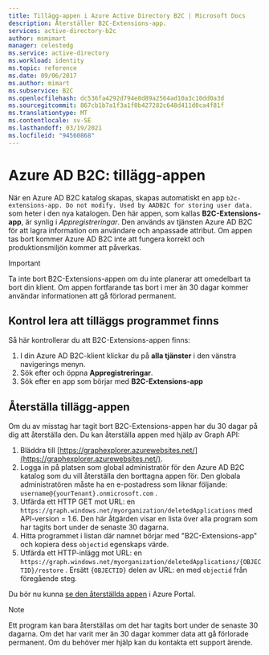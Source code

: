 ```yaml
---
title: Tillägg-appen i Azure Active Directory B2C | Microsoft Docs
description: Återställer B2C-Extensions-app.
services: active-directory-b2c
author: msmimart
manager: celestedg
ms.service: active-directory
ms.workload: identity
ms.topic: reference
ms.date: 09/06/2017
ms.author: mimart
ms.subservice: B2C
ms.openlocfilehash: dc536fa4292d794e8d89a2564ad10a3c10dd0a3d
ms.sourcegitcommit: 867cb1b7a1f3a1f0b427282c648d411d0ca4f81f
ms.translationtype: MT
ms.contentlocale: sv-SE
ms.lasthandoff: 03/19/2021
ms.locfileid: "94560868"
---
```

# <a name="azure-ad-b2c-extensions-app"></a>Azure AD B2C: tillägg-appen

När en Azure AD B2C katalog skapas, skapas automatiskt en app `b2c-extensions-app. Do not modify. Used by AADB2C for storing user data.` som heter i den nya katalogen. Den här appen, som kallas **B2C-Extensions-app**, är synlig i *Appregistreringar*. Den används av tjänsten Azure AD B2C för att lagra information om användare och anpassade attribut. Om appen tas bort kommer Azure AD B2C inte att fungera korrekt och produktionsmiljön kommer att påverkas.

> [!IMPORTANT]
> Ta inte bort B2C-Extensions-appen om du inte planerar att omedelbart ta bort din klient. Om appen fortfarande tas bort i mer än 30 dagar kommer användar informationen att gå förlorad permanent.

## <a name="verifying-that-the-extensions-app-is-present"></a>Kontrol lera att tilläggs programmet finns

Så här kontrollerar du att B2C-Extensions-appen finns:

1. I din Azure AD B2C-klient klickar du på **alla tjänster** i den vänstra navigerings menyn.
1. Sök efter och öppna **Appregistreringar**.
1. Sök efter en app som börjar med **B2C-Extensions-app**

## <a name="recover-the-extensions-app"></a>Återställa tillägg-appen

Om du av misstag har tagit bort B2C-Extensions-appen har du 30 dagar på dig att återställa den. Du kan återställa appen med hjälp av Graph API:

1. Bläddra till [https://graphexplorer.azurewebsites.net/](https://graphexplorer.azurewebsites.net/).
1. Logga in på platsen som global administratör för den Azure AD B2C katalog som du vill återställa den borttagna appen för. Den globala administratören måste ha en e-postadress som liknar följande: `username@{yourTenant}.onmicrosoft.com` .
1. Utfärda ett HTTP GET mot URL: en `https://graph.windows.net/myorganization/deletedApplications` med API-version = 1.6. Den här åtgärden visar en lista över alla program som har tagits bort under de senaste 30 dagarna.
1. Hitta programmet i listan där namnet börjar med "B2C-Extensions-app" och kopiera dess `objectid` egenskaps värde.
1. Utfärda ett HTTP-inlägg mot URL: en `https://graph.windows.net/myorganization/deletedApplications/{OBJECTID}/restore` . Ersätt `{OBJECTID}` delen av URL: en med `objectid` från föregående steg.

Du bör nu kunna [se den återställda appen](#verifying-that-the-extensions-app-is-present) i Azure Portal.

> [!NOTE]
> Ett program kan bara återställas om det har tagits bort under de senaste 30 dagarna. Om det har varit mer än 30 dagar kommer data att gå förlorade permanent. Om du behöver mer hjälp kan du kontakta ett support ärende.
